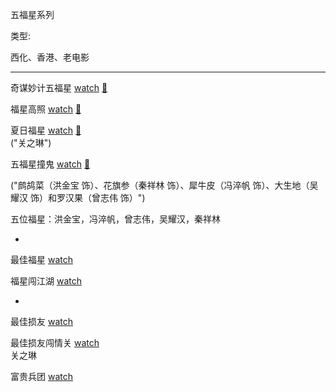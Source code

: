 五福星系列

类型:

西化、香港、老电影

<hr>

奇谋妙计五福星 [watch](https://movie.douban.com/subject/1293658/) [🎦]()

福星高照 [watch](https://movie.douban.com/subject/1293732/) [🎦]()

夏日福星 [watch](https://movie.douban.com/subject/1303717/) [🎦]()<br />
("关之琳")

五福星撞鬼 [watch](https://movie.douban.com/subject/1930829/) [🎦]()

("鹧鸪菜（洪金宝 饰）、花旗参（秦祥林 饰）、犀牛皮（冯淬帆 饰）、大生地（吴耀汉 饰）和罗汉果（曾志伟 饰）")

五位福星：洪金宝，冯淬帆，曾志伟，吴耀汉，秦祥林

-


最佳福星 [watch](https://movie.douban.com/subject/1297981/)

福星闯江湖 [watch](https://movie.douban.com/subject/1302110/)

-

最佳损友 [watch](https://movie.douban.com/subject/1304382/)

最佳损友闯情关 [watch](https://movie.douban.com/subject/1303724/) <br />
关之琳

富贵兵团 [watch](https://movie.douban.com/subject/1298155/)
